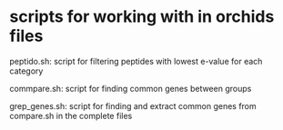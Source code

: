 
# scripts for working with in orchids files 

peptido.sh: script for filtering peptides with lowest e-value for each category

commpare.sh: script for finding common genes between groups

grep_genes.sh: script for finding and extract common genes from compare.sh in the complete files
